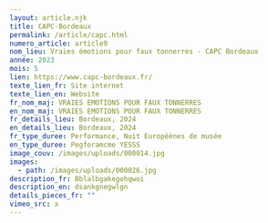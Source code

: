 ```yaml
---
layout: article.njk
title: CAPC-Bordeaux
permalink: /article/capc.html
numero_article: article9
nom_lieu: Vraies émotions pour faux tonnerres - CAPC Bordeaux
année: 2023
mois: 5
lien: https://www.capc-bordeaux.fr/
texte_lien_fr: Site internet
texte_lien_en: Website
fr_nom_maj: VRAIES EMOTIONS POUR FAUX TONNERRES
en_nom_maj: VRAIES EMOTIONS POUR FAUX TONNERRES
fr_details_lieu: Bordeaux, 2024
en_details_lieu: Bordeaux, 2024
fr_type_duree: Performance, Nuit Européènes de musée
en_type_duree: Pegforamcme YESSS
image_couv: /images/uploads/000014.jpg
images:
  - path: /images/uploads/000026.jpg
description_fr: Bblalbgakegohqwoi
description_en: dsankgnegwlgn
details_pieces_fr: ""
vimeo_src: x
---
```

